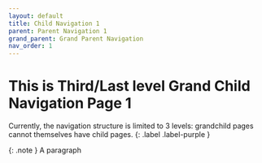 ```yaml
---
layout: default
title: Child Navigation 1
parent: Parent Navigation 1
grand_parent: Grand Parent Navigation
nav_order: 1
---
```


# This is Third/Last level Grand Child Navigation Page 1 #

Currently, the navigation structure is limited to 3 levels: grandchild pages cannot themselves have child pages.
{: .label .label-purple }

{: .note }
A paragraph